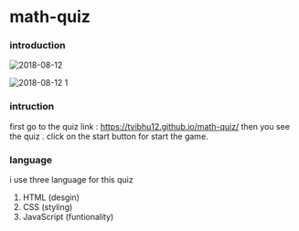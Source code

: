 # math-quiz

### introduction

![2018-08-12](https://user-images.githubusercontent.com/37179627/44004646-27eb7d86-9e83-11e8-9d20-63eda22d1a5a.png)

![2018-08-12 1](https://user-images.githubusercontent.com/37179627/44004664-8644eac0-9e83-11e8-8ba4-e971ce33623d.png)


### intruction

first go to the quiz link : https://tvibhu12.github.io/math-quiz/
then you see the quiz . 
click on the start button for start the game.

### language

i use three language for this quiz
1. HTML (desgin)
2. CSS (styling)
3. JavaScript (funtionality)
